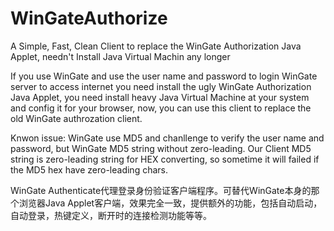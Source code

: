 # WinGateAuthorize
A Simple, Fast, Clean Client to replace the WinGate Authorization Java Applet, needn't Install Java Virtual Machin any longer

If you use WinGate and use the user name and password to login WinGate server to access internet you need install the ugly WinGate Authorization Java Applet, you need install heavy Java Virtual Machine at your system and config it for your browser, now, you can use this client to replace the old WinGate authrozation client.


Knwon issue:
WinGate use MD5 and chanllenge to verify the user name and password, but WinGate MD5 string without zero-leading.
Our Client MD5 string is zero-leading string for HEX converting, so sometime it will failed if the MD5 hex have zero-leading chars.


WinGate Authenticate代理登录身份验证客户端程序。可替代WinGate本身的那个浏览器Java Applet客户端，效果完全一致，提供额外的功能，包括自动启动，自动登录，热键定义，断开时的连接检测功能等等。
